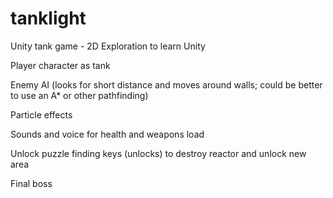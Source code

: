 # tanklight
Unity tank game - 2D
Exploration to learn Unity

Player character as tank

Enemy AI (looks for short distance and moves around walls; could be better to use an A* or other pathfinding)

Particle effects

Sounds and voice for health and weapons load

Unlock puzzle finding keys (unlocks) to destroy reactor and unlock new area

Final boss


